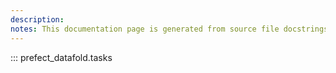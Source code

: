 ```yaml
---
description: 
notes: This documentation page is generated from source file docstrings.
---
```


::: prefect_datafold.tasks